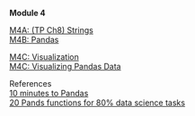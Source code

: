 <b>Module 4</b>  

[M4A: (TP Ch8) Strings](https://colab.research.google.com/drive/1_YFBs_28ayUxWgsGczfZzFDDnDB05A8Z)   
[M4B: Pandas](https://colab.research.google.com/drive/1v6olHp0JBgHLnx8GMXUBI7zDY90C-lKn)   

[M4C: Visualization](https://colab.research.google.com/drive/1U0oH-nq82mwVkvWmEZLym1PioT3JsYch#scrollTo=0CPaxl-50Cfn)    
[M4C: Visualizing Pandas Data](https://colab.research.google.com/drive/1v6olHp0JBgHLnx8GMXUBI7zDY90C-lKn)  

References  
[10 minutes to Pandas](https://pandas.pydata.org/docs/user_guide/10min.html)  
[20 Pands functions for 80% data science tasks](https://www.kaggle.com/code/youssef19/20-pandas-functions-for-80-data-science-tasks?scriptVersionId=118961959)  
